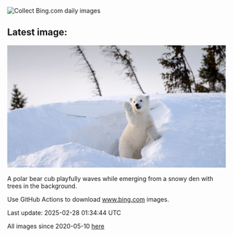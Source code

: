 ![Collect Bing.com daily images](https://github.com/counter2015/bing-daily-images/workflows/Collect%20Bing.com%20daily%20images/badge.svg)
## Latest image:
![](images/PolarCub.jpg)

A polar bear cub playfully waves while emerging from a snowy den with trees in the background.

Use GitHub Actions to download www.bing.com images.

Last update: 2025-02-28 01:34:44 UTC

All images since 2020-05-10 [here](https://github.com/counter2015/bing-daily-images/tree/master/images)
